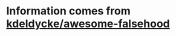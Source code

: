 # Information comes from [kdeldycke/awesome-falsehood](https://github.com/kdeldycke/awesome-falsehood)

